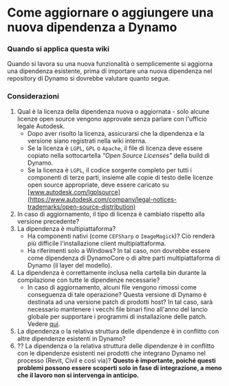 # Come aggiornare o aggiungere una nuova dipendenza a Dynamo

### Quando si applica questa wiki
Quando si lavora su una nuova funzionalità o semplicemente si aggiorna una dipendenza esistente, prima di importare una nuova dipendenza nel repository di Dynamo si dovrebbe valutare quanto segue.

### Considerazioni
1. Qual è la licenza della dipendenza nuova o aggiornata - solo alcune licenze open source vengono approvate senza parlare con l'ufficio legale Autodesk.
    * Dopo aver risolto la licenza, assicurarsi che la dipendenza e la versione siano registrati nella wiki interna.
    * Se la licenza è `LGPL`, `GPL` o `Apache`, il file di licenza deve essere copiato nella sottocartella _"Open Source Licenses"_ della build di Dynamo.
    * Se la licenza è `LGPL`, il codice sorgente completo per tutti i componenti di terze parti, insieme alle copie di testo delle licenze open source appropriate, deve essere caricato su [www.autodesk.com/lgplsource](https://www.autodesk.com/company/legal-notices-trademarks/open-source-distribution)
2. In caso di aggiornamento, il tipo di licenza è cambiato rispetto alla versione precedente?
3. La dipendenza è multipiattaforma? 
    * Ha componenti nativi (come `CEFSharp` o `ImageMagick`)? Ciò renderà più difficile l'installazione client multipiattaforma.
    * Ha riferimenti solo a Windows? In tal caso, non dovrebbe essere come dipendenza di DynamoCore o di altre parti multipiattaforma di Dynamo (il layer del modello).
4. La dipendenza è correttamente inclusa nella cartella bin durante la compilazione con tutte le dipendenze necessarie?
    * In caso di aggiornamento, alcuni file vengono rimossi come conseguenza di tale operazione? Questa versione di Dynamo è destinata ad una versione patch di prodotti host? In tal caso, sarà necessario mantenere i vecchi file binari fino all'anno del lancio globale per supportare i programmi di installazione delle patch. Vedere [qui](https://github.com/DynamoDS/Dynamo/tree/master/extern/legacy_remove_me).
5. La dipendenza o la relativa struttura delle dipendenze è in conflitto con altre dipendenze esistenti in Dynamo?
6. ?? La dipendenza o la relativa struttura delle dipendenze è in conflitto con le dipendenze esistenti nei prodotti che integrano Dynamo nel processo (Revit, Civil e così via)? **Questo è importante, poiché questi problemi possono essere scoperti solo in fase di integrazione, a meno che il lavoro non si intervenga in anticipo.**